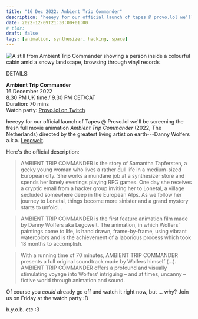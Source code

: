 ```yaml
---
title: "16 Dec 2022: Ambient Trip Commander"
description: "heeeyy for our official launch of tapes @ provo.lol we'll be screening a fresh full movie animation Ambient Trip Commander by the greatest living artist on earth---Danny Wolfers a.k.a. Legowelt."
date: 2022-12-09T21:30:00+01:00
# tldr: 
draft: false
tags: [animation, synthesizer, hacking, space]
---
```


![A still from Ambient Trip Commander showing a person inside a colourful cabin amid a snowy landscape, browsing through vinyl records](/images/ATC-still-19.png)

DETAILS:

**Ambient Trip Commander**   
16 December 2022  
8.30 PM UK time / 9.30 PM CET/CAT  
Duration: 70 mins  
Watch party: [Provo.lol on Twitch](https://www.twitch.tv/provolol)

heeeyy for our official launch of Tapes @ Provo.lol we'll be screening the fresh full movie animation *Ambient Trip Commander* (2022, The Netherlands) directed by the greatest living artist on earth---Danny Wolfers a.k.a. [Legowelt](http://legowelt.org).

Here's the official description:

> AMBIENT TRIP COMMANDER is the story of Samantha Tapfersten, a geeky young woman who lives a rather dull life in a medium-sized European city. She works a mundane job at a synthesizer store and spends her lonely evenings playing RPG games. One day she receives a cryptic email from a hacker group inviting her to Lonetal, a village secluded somewhere deep in the European Alps. As we follow her journey to Lonetal, things become more sinister and a grand mystery starts to unfold…

> AMBIENT TRIP COMMANDER is the first feature animation film made by Danny Wolfers aka Legowelt. The animation, in which Wolfers’ paintings come to life, is hand drawn, frame-by-frame, using vibrant watercolors and is the achievement of a laborious process which took 18 months to accomplish.

> With a running time of 70 minutes, AMBIENT TRIP COMMANDER presents a full original soundtrack made by Wolfers himself (...). AMBIENT TRIP COMMANDER offers a profound and visually stimulating voyage into Wolfers’ intriguing – and at times, uncanny – fictive world through animation and sound.

Of course you *could* already go off and watch it right now, but ... why? Join us on Friday at the watch party :D

b.y.o.b. etc :3